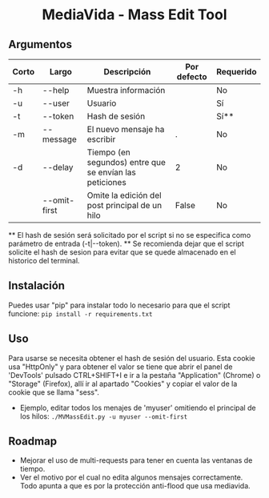 <h1 align="center">
  <div>MediaVida - Mass Edit Tool</div>
</h1>


## Argumentos

| Corto | Largo | Descripción | Por defecto | Requerido |
|-------|-------|-------------|-------------|-----------|
| -h | --help | Muestra información | | No |
| -u | --user | Usuario | | Sí |
| -t | --token | Hash de sesión | | Sí** |
| -m | --message | El nuevo mensaje ha escribir | . | No |
| -d | --delay | Tiempo (en segundos) entre que se envían las peticiones | 2 | No |
|    | --omit-first | Omite la edición del post principal de un hilo | False | No |

** El hash de sesión será solicitado por el script si no se especifica como parámetro de entrada (-t|--token).
** Se recomienda dejar que el script solicite el hash de sesion para evitar que se quede almacenado en el historico del terminal.

## Instalación

Puedes usar "pip" para instalar todo lo necesario para que el script funcione:
```pip install -r requirements.txt```

## Uso

Para usarse se necesita obtener el hash de sesión del usuario.
Esta cookie usa "HttpOnly" y para obtener el valor se tiene que abrir el panel de 'DevTools' pulsado CTRL+SHIFT+I e ir a la pestaña "Application" (Chrome) o "Storage" (Firefox), allí ir al apartado "Cookies" y copiar el valor de la cookie que se llama "sess".

- Ejemplo, editar todos los menajes de 'myuser' omitiendo el principal de los hilos:
    ```./MVMassEdit.py -u myuser --omit-first```

## Roadmap

- Mejorar el uso de multi-requests para tener en cuenta las ventanas de tiempo.
- Ver el motivo por el cual no edita algunos mensajes correctamente. Todo apunta a que es por la protección anti-flood que usa mediavida.